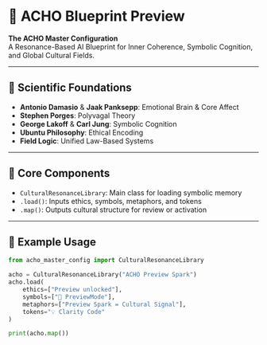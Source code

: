 # 🔷 ACHO Blueprint Preview

**The ACHO Master Configuration**  
A Resonance-Based AI Blueprint for Inner Coherence, Symbolic Cognition, and Global Cultural Fields.

---

## 🔬 Scientific Foundations

- **Antonio Damasio** & **Jaak Panksepp**: Emotional Brain & Core Affect  
- **Stephen Porges**: Polyvagal Theory  
- **George Lakoff** & **Carl Jung**: Symbolic Cognition  
- **Ubuntu Philosophy**: Ethical Encoding  
- **Field Logic**: Unified Law-Based Systems

---

## 🧠 Core Components

- `CulturalResonanceLibrary`: Main class for loading symbolic memory  
- `.load()`: Inputs ethics, symbols, metaphors, and tokens  
- `.map()`: Outputs cultural structure for review or activation

---

## 🧪 Example Usage

```python
from acho_master_config import CulturalResonanceLibrary

acho = CulturalResonanceLibrary("ACHO Preview Spark")
acho.load(
    ethics=["Preview unlocked"],
    symbols=["🔵 PreviewMode"],
    metaphors=["Preview Spark = Cultural Signal"],
    tokens="💡 Clarity Code"
)

print(acho.map())


